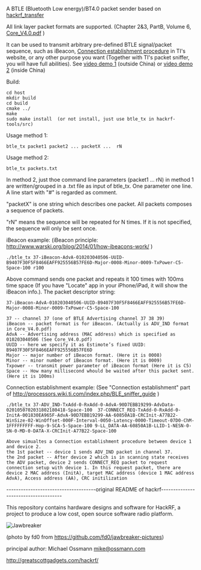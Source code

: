 A BTLE (Bluetooth Low energy)/BT4.0 packet sender based on <a href="https://github.com/mossmann/hackrf">hackrf_transfer</a>

All link layer packet formats are supported. (Chapter 2&3, PartB, Volume 6, 
<a href="https://www.google.fi/url?sa=t&rct=j&q=&esrc=s&source=web&cd=1&cad=rja&uact=8&ved=0CCAQFjAA&url=https%3A%2F%2Fwww.bluetooth.org%2Fdocman%2Fhandlers%2Fdownloaddoc.ashx%3Fdoc_id%3D229737&ei=ui3gU4GkC-up0AW4q4GwBw&usg=AFQjCNFY1IFeFAAWwimnoaWMsIRZQvPDSw&sig2=wTgMMxNPJ52NHclpsQ4XhQ&bvm=bv.72197243,d.d2k">Core_V4.0.pdf</a>   )

It can be used to transmit arbitrary pre-defined BTLE signal/packet sequence, such as iBeacon, <a href="http://processors.wiki.ti.com/index.php/BLE_sniffer_guide">Connection establishment procedure</a> in TI's website, or any other purpose you want (Together with TI's packet sniffer, you will have full abilities). See <a href="http://youtu.be/Y8ttV5AEb-g">video demo 1</a> (outside China) or <a href="http://v.youku.com/v_show/id_XNzUxMDIzNzAw.html">video demo 2</a> (inside China)

Build:

    cd host
    mkdir build
    cd build
    cmake ../
    make
    sudo make install  (or not install, just use btle_tx in hackrf-tools/src)

Usage method 1:

    btle_tx packet1 packet2 ... packetX ...  rN

Usage method 2:

    btle_tx packets.txt

In method 2, just thoe command line parameters (packet1 ... rN) in method 1 are written/grouped in a .txt file as input of btle_tx. One parameter one line. A line start with "#" is regarded as comment.

"packetX" is one string which describes one packet. All packets composes a sequence of packets.

"rN" means the sequence will be repeated for N times. If it is not specified, the sequence will only be sent once.

iBeacon example: (iBeacon principle: http://www.warski.org/blog/2014/01/how-ibeacons-work/ )

    ./btle_tx 37-iBeacon-AdvA-010203040506-UUID-B9407F30F5F8466EAFF925556B57FE6D-Major-0008-Minor-0009-TxPower-C5-Space-100 r100

Above command sends one packet and repeats it 100 times with 100ms time space (If you have "Locate" app in your iPhone/iPad, it will show the iBeacon info.). The packet descriptor string:

    37-iBeacon-AdvA-010203040506-UUID-B9407F30F5F8466EAFF925556B57FE6D-Major-0008-Minor-0009-TxPower-C5-Space-100

    37 -- channel 37 (one of BTLE Advertising channel 37 38 39)
    iBeacon -- packet format is for iBeacon. (Actually is ADV_IND format in Core_V4.0.pdf)
    AdvA -- Advertising address (MAC address) which is specified as 010203040506 (See Core_V4.0.pdf)
    UUID -- here we specify it as Estimote’s fixed UUID: B9407F30F5F8466EAFF925556B57FE6D
    Major -- major number of iBeacon format. (Here it is 0008)
    Minor -- minor number of iBeacon format. (Here it is 0009)
    Txpower -- transmit power parameter of iBeacon format (Here it is C5)
    Space -- How many millisecond whould be waited after this packet sent. (Here it is 100ms)

Connection establishment example: (See "Connection establishment" part of http://processors.wiki.ti.com/index.php/BLE_sniffer_guide )

    ./btle_tx 37-ADV_IND-TxAdd-0-RxAdd-0-AdvA-90D7EBB19299-AdvData-0201050702031802180418-Space-100  37-CONNECT_REQ-TxAdd-0-RxAdd-0-InitA-001830EA965F-AdvA-90D7EBB19299-AA-60850A1B-CRCInit-A77B22-WinSize-02-WinOffset-000F-Interval-0050-Latency-0000-Timeout-07D0-ChM-1FFFFFFFFF-Hop-9-SCA-5-Space-100 9-LL_DATA-AA-60850A1B-LLID-1-NESN-0-SN-0-MD-0-DATA-X-CRCInit-A77B22-Space-100
    
    Above simualtes a Connection establishment procedure between device 1 and device 2.
    the 1st packet -- device 1 sends ADV_IND packet in channel 37.
    the 2nd packet -- After device 2 which is in scanning state receives the ADV packet, device 2 sends CONNECT_REQ packet to request connection setup with device 1. In this request packet, there are device 2 MAC address (InitA), target MAC address (device 1 MAC address AdvA), Access address (AA), CRC initilization
-------------------------------------original README of hackrf-------------------------------------

This repository contains hardware designs and software for HackRF, a project to
produce a low cost, open source software radio platform.

![Jawbreaker](https://raw.github.com/mossmann/hackrf/master/doc/jawbreaker-fd0-145436.jpeg)

(photo by fd0 from https://github.com/fd0/jawbreaker-pictures)

principal author: Michael Ossmann <mike@ossmann.com>

http://greatscottgadgets.com/hackrf/
